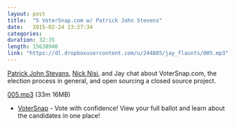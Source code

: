 ```yaml
---
layout: post
title:  "5 VoterSnap.com w/ Patrick John Stevens"
date:   2015-02-24 13:27:34
categories: 
duration: 32:35
length: 15638946
link: "https://dl.dropboxusercontent.com/u/244885/jay_flaunts/005.mp3"
---
```


[Patrick John Stevans](http://twitter.com/VoterSnapCEO), 
[Nick Nisi](http://twitter.com/nicknisi), and Jay chat about VoterSnap.com, the election
process in general, and open sourcing a closed source project.

<a href="{{site.dropbox_url}}/005.mp3" target="_blank">005.mp3</a> (33m 16MB) 

* [VoterSnap](http://votersnap.com) - Vote with confidence!
View your full ballot and learn about the candidates in one place!

